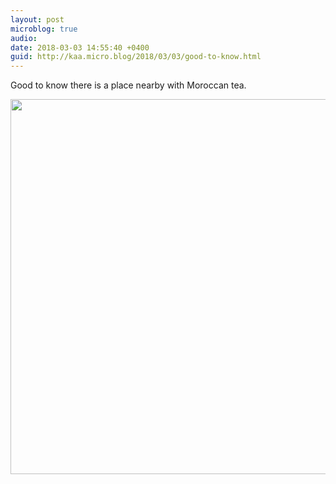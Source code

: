 ```yaml
---
layout: post
microblog: true
audio: 
date: 2018-03-03 14:55:40 +0400
guid: http://kaa.micro.blog/2018/03/03/good-to-know.html
---
```

Good to know there is a place nearby with Moroccan tea.

<img src="http://www.kaa.bz/uploads/2018/8282a506e9.jpg" width="600" height="600" />
